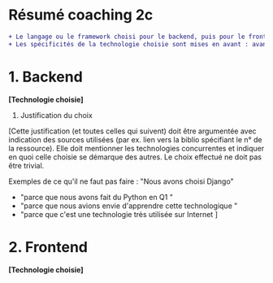 # Résumé coaching 2c 
```diff
+ Le langage ou le framework choisi pour le backend, puis pour le frontend est décrit et il s'agit de technologies "intéressantes" dans le cadre du projet.
+ Les spécificités de la technologie choisie sont mises en avant : avantages / inconvénients et comparaison avec min.  deux technologies concurrentes.  
```

# 1. Backend

**[Technologie choisie]**

1. Justification du choix 

[Cette justification (et toutes celles qui suivent) doit être argumentée avec indication des sources utilisées (par ex. lien vers la biblio spécifiant le n° de la ressource). Elle doit mentionner les technologies concurrentes et indiquer en quoi celle choisie se démarque des autres.  Le choix effectué ne doit pas être trivial.  

Exemples de ce qu'il ne faut pas faire : 
"Nous avons choisi Django" 
- "parce que nous avons fait du Python en Q1 "
- "parce que nous avions envie d'apprendre cette technologique "
- "parce que c'est une technologie très utilisée sur Internet ]

# 2. Frontend

**[Technologie choisie]**

